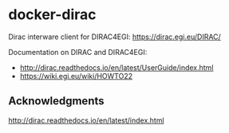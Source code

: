 # docker-dirac
Dirac interware client for DIRAC4EGI: https://dirac.egi.eu/DIRAC/

Documentation on DIRAC and DIRAC4EGI:
* http://dirac.readthedocs.io/en/latest/UserGuide/index.html
* https://wiki.egi.eu/wiki/HOWTO22

## Acknowledgments
http://dirac.readthedocs.io/en/latest/index.html

